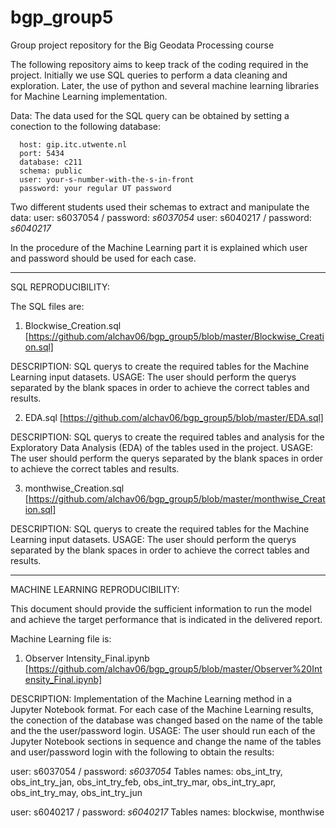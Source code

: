 # bgp_group5
Group project repository for the Big Geodata Processing course

The following repository aims to keep track of the coding required in the project.
Initially we use SQL queries to perform a data cleaning and exploration. Later, the use of python and several machine learning libraries for Machine Learning implementation.

Data: The data used for the SQL query can be obtained by setting a conection to the following database:

      host: gip.itc.utwente.nl
      port: 5434
      database: c211
      schema: public
      user: your-s-number-with-the-s-in-front
      password: your regular UT password

Two different students used their schemas to extract and manipulate the data:
      user: s6037054 / password: _s6037054_
      user: s6040217 / password: _s6040217_

In the procedure of the Machine Learning part it is explained which user and password should be used for each case.

----------------------------------------------------------------------------------

SQL REPRODUCIBILITY:

The SQL files are:

  1. Blockwise_Creation.sql [https://github.com/alchav06/bgp_group5/blob/master/Blockwise_Creation.sql]

DESCRIPTION: SQL querys to create the required tables for the Machine Learning input datasets.
USAGE: The user should perform the querys separated by the blank spaces in order to achieve the correct tables and results.

  2. EDA.sql [https://github.com/alchav06/bgp_group5/blob/master/EDA.sql]

DESCRIPTION: SQL querys to create the required tables and analysis for the Exploratory Data Analysis (EDA) of the tables used in the project.
USAGE: The user should perform the querys separated by the blank spaces in order to achieve the correct tables and results.

  3. monthwise_Creation.sql [https://github.com/alchav06/bgp_group5/blob/master/monthwise_Creation.sql]

DESCRIPTION: SQL querys to create the required tables for the Machine Learning input datasets.
USAGE: The user should perform the querys separated by the blank spaces in order to achieve the correct tables and results.

----------------------------------------------------------------------------------

MACHINE LEARNING REPRODUCIBILITY:

This document should provide the sufficient information to run the model and achieve the target performance that is indicated in the delivered report.

Machine Learning file is:

  1. Observer Intensity_Final.ipynb [https://github.com/alchav06/bgp_group5/blob/master/Observer%20Intensity_Final.ipynb]

DESCRIPTION: Implementation of the Machine Learning method in a Jupyter Notebook format. For each case of the Machine Learning results, the conection of the database was changed based on the name of the table and the the user/password login.
USAGE: The user should run each of the Jupyter Notebook sections in sequence and change the name of the tables and user/password login with the following to obtain the results:

user: s6037054 / password: _s6037054_
Tables names: obs_int_try, obs_int_try_jan, obs_int_try_feb, obs_int_try_mar, obs_int_try_apr, obs_int_try_may, obs_int_try_jun

user: s6040217 / password: _s6040217_
Tables names: blockwise, monthwise



